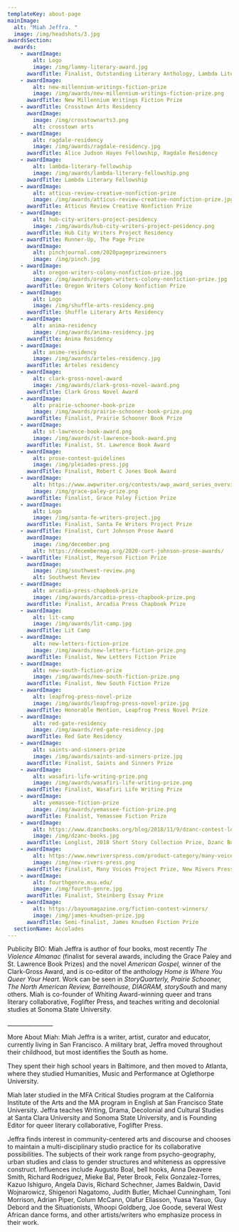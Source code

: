 ```yaml
---
templateKey: about-page
mainImage:
  alt: "Miah Jeffra. "
  image: /img/headshots/3.jpg
awardsSection:
  awards:
    - awardImage:
        alt: Logo
        image: /img/lammy-literary-award.jpg
      awardTitle: Finalist, Outstanding Literary Anthology, Lambda Literary Awards
    - awardImage:
        alt: new-millennium-writings-fiction-prize
        image: /img/awards/new-millennium-writings-fiction-prize.png
      awardTitle: New Millennium Writings Fiction Prize
    - awardTitle: Crosstown Arts Residency
      awardImage:
        image: /img/crosstownarts3.png
        alt: crosstown arts
    - awardImage:
        alt: ragdale-residency
        image: /img/awards/ragdale-residency.jpg
      awardTitle: Alice Judson Hayes Fellowship, Ragdale Residency
    - awardImage:
        alt: lambda-literary-fellowship
        image: /img/awards/lambda-literary-fellowship.png
      awardTitle: Lambda Literary Fellowship
    - awardImage:
        alt: atticus-review-creative-nonfiction-prize
        image: /img/awards/atticus-review-creative-nonfiction-prize.jpg
      awardTitle: Atticus Review Creative Nonfiction Prize
    - awardImage:
        alt: hub-city-writers-project-pesidency
        image: /img/awards/hub-city-writers-project-pesidency.png
      awardTitle: Hub City Writers Project Residency
    - awardTitle: Runner-Up, The Page Prize
      awardImage:
        alt: pinchjournal.com/2020pageprizewinners
        image: /img/pinch.jpg
    - awardImage:
        alt: oregon-writers-colony-nonfiction-prize.jpg
        image: /img/awards/oregon-writers-colony-nonfiction-prize.jpg
      awardTitle: Oregon Writers Colony Nonfiction Prize
    - awardImage:
        alt: Logo
        image: /img/shuffle-arts-residency.png
      awardTitle: Shuffle Literary Arts Residency
    - awardImage:
        alt: anima-residency
        image: /img/awards/anima-residency.jpg
      awardTitle: Anima Residency
    - awardImage:
        alt: anime-residency
        image: /img/awards/arteles-residency.jpg
      awardTitle: Arteles residency
    - awardImage:
        alt: clark-gross-novel-award
        image: /img/awards/clark-gross-novel-award.png
      awardTitle: Clark Gross Novel Award
    - awardImage:
        alt: prairie-schooner-book-prize
        image: /img/awards/prairie-schooner-book-prize.png
      awardTitle: Finalist, Prairie Schooner Book Prize
    - awardImage:
        alt: st-lawrence-book-award.png
        image: /img/awards/st-lawrence-book-award.png
      awardTitle: Finalist, St. Lawrence Book Award
    - awardImage:
        alt: prose-contest-guidelines
        image: /img/pleiades-press.jpg
      awardTitle: Finalist, Robert C Jones Book Award
    - awardImage:
        alt: https://www.awpwriter.org/contests/awp_award_series_overview
        image: /img/grace-paley-prize.png
      awardTitle: Finalist, Grace Paley Fiction Prize
    - awardImage:
        alt: Logo
        image: /img/santa-fe-writers-project.jpg
      awardTitle: Finalist, Santa Fe Writers Project Prize
    - awardTitle: Finalist, Curt Johnson Prose Award
      awardImage:
        image: /img/december.png
        alt: https://decembermag.org/2020-curt-johnson-prose-awards/
    - awardTitle: Finalist, Meyerson Fiction Prize
      awardImage:
        image: /img/southwest-review.png
        alt: Southwest Review
    - awardImage:
        alt: arcadia-press-chapbook-prize
        image: /img/awards/arcadia-press-chapbook-prize.png
      awardTitle: Finalist, Arcadia Press Chapbook Prize
    - awardImage:
        alt: lit-camp
        image: /img/awards/lit-camp.jpg
      awardTitle: Lit Camp
    - awardImage:
        alt: new-letters-fiction-prize
        image: /img/awards/new-letters-fiction-prize.png
      awardTitle: Finalist, New Letters Fiction Prize
    - awardImage:
        alt: new-south-fiction-prize
        image: /img/awards/new-south-fiction-prize.png
      awardTitle: Finalist, New South Fiction Prize
    - awardImage:
        alt: leapfrog-press-novel-prize
        image: /img/awards/leapfrog-press-novel-prize.jpg
      awardTitle: Honorable Mention, Leapfrog Press Novel Prize
    - awardImage:
        alt: red-gate-residency
        image: /img/awards/red-gate-residency.jpg
      awardTitle: Red Gate Residency
    - awardImage:
        alt: saints-and-sinners-prize
        image: /img/awards/saints-and-sinners-prize.jpg
      awardTitle: Finalist, Saints and Sinners Prize
    - awardImage:
        alt: wasafiri-life-writing-prize.png
        image: /img/awards/wasafiri-life-writing-prize.png
      awardTitle: Finalist, Wasafiri Life Writing Prize
    - awardImage:
        alt: yemassee-fiction-prize
        image: /img/awards/yemassee-fiction-prize.png
      awardTitle: Finalist, Yemassee Fiction Prize
    - awardImage:
        alt: https://www.dzancbooks.org/blog/2018/11/9/dzanc-contest-longlists-announced
        image: /img/dzanc-books.jpg
      awardTitle: Longlist, 2018 Short Story Collection Prize, Dzanc Books
    - awardImage:
        alt: https://www.newriverspress.com/product-category/many-voices-poject/
        image: /img/new-rivers-press.png
      awardTitle: Finalist, Many Voices Project Prize, New Rivers Press
    - awardImage:
        alt: fourthgenre.msu.edu/
        image: /img/fourth-genre.jpg
      awardTitle: Finalist, Steinberg Essay Prize
    - awardImage:
        alt: https://bayoumagazine.org/fiction-contest-winners/
        image: /img/james-knudsen-prize.jpg
      awardTitle: Semi-finalist, James Knudsen Fiction Prize
  sectionName: Accolades
---
```

Publicity BIO: Miah Jeffra is author of four books, most recently *The Violence Almanac* (finalist for several awards, including the Grace Paley and St. Lawrence Book Prizes) and the novel *American Gospel,* winner of the Clark-Gross Award, and is co-editor of the anthology *Home is Where You Queer Your Heart*. Work can be seen in *StoryQuarterly, Prairie Schooner, The North American Review, Barrelhouse, DIAGRAM, storySouth* and many others. Miah is co-founder of Whiting Award-winning queer and trans literary collaborative, Foglifter Press, and teaches writing and decolonial studies at Sonoma State University.

\_\_\_\_\_\_\_\_\_\_\_\_\_\_\_\_

More About Miah: Miah Jeffra is a writer, artist, curator and educator, currently living in San Francisco. A military brat, Jeffra moved throughout their childhood, but most identifies the South as home.

They spent their high school years in Baltimore, and then moved to Atlanta, where they studied Humanities, Music and Performance at Oglethorpe University.

Miah later studied in the MFA Critical Studies program at the California Institute of the Arts and the MA program in English at San Francisco State University. Jeffra teaches Writing, Drama, Decolonial and Cultural Studies at Santa Clara University and Sonoma State University, and is Founding Editor for queer literary collaborative, Foglifter Press.

Jeffra finds interest in community-centered arts and discourse and chooses to maintain a multi-disciplinary studio practice for its collaborative possibilities. The subjects of their work range from psycho-geography, urban studies and class to gender structures and whiteness as oppressive construct. Influences include Augusto Boal, bell hooks, Anna Deavere Smith, Richard Rodriguez, Mieke Bal, Peter Brook, Felix Gonzalez-Torres, Kazuo Ishiguro, Angela Davis, Richard Schechner, James Baldwin, David Wojnarowicz, Shigenori Nagatomo, Judith Butler, Michael Cunningham, Toni Morrison, Adrian Piper, Colum McCann, Olafur Eliasson, Yuasa Yasuo, Guy Debord and the Situationists, Whoopi Goldberg, Joe Goode, several West African dance forms, and other artists/writers who emphasize process in their work.